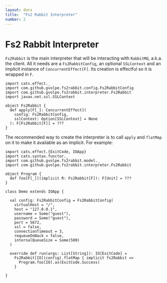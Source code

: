```yaml
---
layout: docs
title:  "Fs2 Rabbit Interpreter"
number: 2
---
```


# Fs2 Rabbit Interpreter

`Fs2Rabbit` is the main interpreter that will be interacting with `RabbitMQ`, a.k.a. the client. All it needs are a `Fs2RabbitConfig`, an optional `SSLContext` and an implicit instance of `ConcurrentEffect[F]`. Its creation is effectful so it is wrapped in `F`.

```tut:book:silent
import cats.effect._
import com.github.gvolpe.fs2rabbit.config.Fs2RabbitConfig
import com.github.gvolpe.fs2rabbit.interpreter.Fs2Rabbit
import javax.net.ssl.SSLContext

object Fs2Rabbit {
  def apply[F[_]: ConcurrentEffect](
    config: Fs2RabbitConfig,
    sslContext: Option[SSLContext] = None
  ): F[Fs2Rabbit[F]] = ???
}
```

The recommended way to create the interpreter is to call `apply` and `flatMap` on it to make it available as an implicit. For example:

```tut:book:silent
import cats.effect.{ExitCode, IOApp}
import cats.syntax.functor._
import com.github.gvolpe.fs2rabbit.model._
import com.github.gvolpe.fs2rabbit.interpreter.Fs2Rabbit

object Program {
  def foo[F[_]](implicit R: Fs2Rabbit[F]): F[Unit] = ???
}

class Demo extends IOApp {

  val config: Fs2RabbitConfig = Fs2RabbitConfig(
    virtualHost = "/",
    host = "127.0.0.1",
    username = Some("guest"),
    password = Some("guest"),
    port = 5672,
    ssl = false,
    connectionTimeout = 3,
    requeueOnNack = false,
    internalQueueSize = Some(500)
  )

  override def run(args: List[String]): IO[ExitCode] =
    Fs2Rabbit[IO](config).flatMap { implicit fs2Rabbit =>
      Program.foo[IO].as(ExitCode.Success)
    }

}
```

